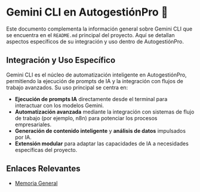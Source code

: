 # Gemini CLI en AutogestiónPro 🚀

Este documento complementa la información general sobre Gemini CLI que se encuentra en el `README.md` principal del proyecto. Aquí se detallan aspectos específicos de su integración y uso dentro de AutogestiónPro.

## Integración y Uso Específico

Gemini CLI es el núcleo de automatización inteligente en AutogestiónPro, permitiendo la ejecución de prompts de IA y la integración con flujos de trabajo avanzados. Su uso principal se centra en:

*   **Ejecución de prompts IA** directamente desde el terminal para interactuar con los modelos Gemini.
*   **Automatización avanzada** mediante la integración con sistemas de flujo de trabajo (por ejemplo, n8n) para potenciar los procesos empresariales.
*   **Generación de contenido inteligente** y **análisis de datos** impulsados por IA.
*   **Extensión modular** para adaptar las capacidades de IA a necesidades específicas del proyecto.

## Enlaces Relevantes

*   [Memoria General](/data/data/com.termux/files/home/memoria.md)